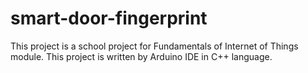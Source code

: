 # smart-door-fingerprint
This project is a school project for Fundamentals of Internet of Things module. This project is written by Arduino IDE in C++ language.
